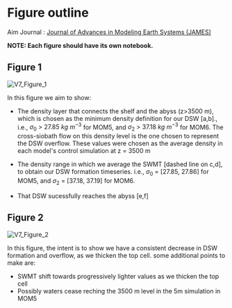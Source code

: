 # Figure outline

Aim Journal : [Journal of Advances in Modeling Earth Systems (JAMES)](https://agupubs.onlinelibrary.wiley.com/journal/19422466/journal-metrics)


**NOTE: Each figure should have its own notebook.**

## Figure 1 
![V7_Figure_1](https://github.com/user-attachments/assets/a9525ec2-0186-43e7-9363-e9039e84bd8b)


In this figure we aim to show:
- The density layer that connects the shelf and the abyss (z>3500 m), which is chosen as the minimum density definition for our DSW [a,b]., i.e., $\sigma_0\ >\ 27.85\ kg \ m^{-3}$ for MOM5, and  $\sigma_2\ >\ 37.18\ kg \ m^{-3}$ for MOM6. The cross-siobath flow on this density level is the one chosen to represent the DSW overflow. These values were chosen as the average density in each model's control simulation at z = 3500 m

- The density range in which we average the SWMT [dashed line on c,d], to obtain our DSW formation timeseries. i.e., $\sigma_0\ =\ [27.85,\ 27.86]$ for MOM5, and $\sigma_2\ =\ [37.18,\ 37.19]$ for MOM6.
- That DSW sucessfully reaches the abyss [e,f]

## Figure 2
![V7_Figure_2](https://github.com/user-attachments/assets/1d359bfd-3fcf-41b8-8477-8ffb3fe5bf5d)


In this figure, the intent is to show we have a consistent decrease in DSW formation and overflow, as we thicken the top cell. some additional points to make are:

- SWMT shift towards progressively lighter values as we thicken the top cell
- Possibly waters cease reching the 3500 m level in the 5m simulation in MOM5
